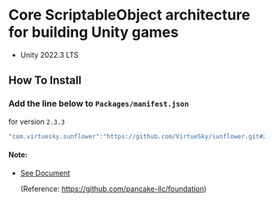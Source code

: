 # Core ScriptableObject architecture for building Unity games
- Unity 2022.3 LTS
## How To Install

### Add the line below to `Packages/manifest.json`

for version `2.3.3`
```csharp
"com.virtuesky.sunflower":"https://github.com/VirtueSky/sunflower.git#2.3.3",
```

#### Note:

- [See Document](https://github.com/VirtueSky/sunflower/wiki)

  (Reference: https://github.com/pancake-llc/foundation)
